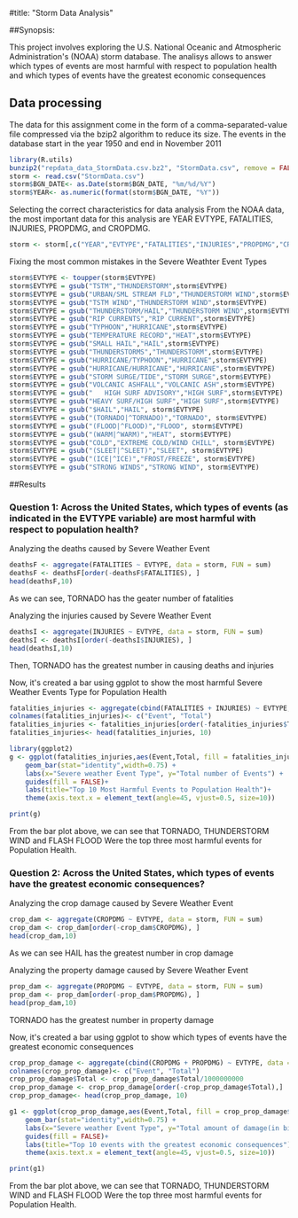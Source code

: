 
#title: "Storm Data Analysis"


##Synopsis:

This project involves exploring the U.S. National Oceanic and Atmospheric Administration's (NOAA) storm database. The analisys allows to answer which types of events are most harmful with respect to population health and which types of events have the greatest economic consequences

## Data processing

The data for this assignment come in the form of a comma-separated-value file compressed via the bzip2 algorithm to reduce its size. The events in the database start in the year 1950 and end in November 2011

```r
library(R.utils)
bunzip2("repdata_data_StormData.csv.bz2", "StormData.csv", remove = FALSE, skip = TRUE)
storm <- read.csv("StormData.csv")
storm$BGN_DATE<- as.Date(storm$BGN_DATE, "%m/%d/%Y")
storm$YEAR<- as.numeric(format(storm$BGN_DATE, "%Y"))
```

Selecting the correct characteristics for data analysis
From the NOAA data, the most important data for this analysis are YEAR 
EVTYPE, FATALITIES, INJURIES, PROPDMG, and CROPDMG. 

```r
storm <- storm[,c("YEAR","EVTYPE","FATALITIES","INJURIES","PROPDMG","CROPDMG")]
```


Fixing the most common mistakes in the Severe Weathter Event Types

```r
storm$EVTYPE <- toupper(storm$EVTYPE)
storm$EVTYPE = gsub("TSTM","THUNDERSTORM",storm$EVTYPE)
storm$EVTYPE = gsub("URBAN/SML STREAM FLD","THUNDERSTORM WIND",storm$EVTYPE)
storm$EVTYPE = gsub("TSTM WIND","THUNDERSTORM WIND",storm$EVTYPE)
storm$EVTYPE = gsub("THUNDERSTORM/HAIL","THUNDERSTORM WIND",storm$EVTYPE)
storm$EVTYPE = gsub("RIP CURRENTS","RIP CURRENT",storm$EVTYPE)
storm$EVTYPE = gsub("TYPHOON","HURRICANE",storm$EVTYPE)
storm$EVTYPE = gsub("TEMPERATURE RECORD","HEAT",storm$EVTYPE)
storm$EVTYPE = gsub("SMALL HAIL","HAIL",storm$EVTYPE)
storm$EVTYPE = gsub("THUNDERSTORMS","THUNDERSTORM",storm$EVTYPE)
storm$EVTYPE = gsub("HURRICANE/TYPHOON","HURRICANE",storm$EVTYPE)
storm$EVTYPE = gsub("HURRICANE/HURRICANE","HURRICANE",storm$EVTYPE)
storm$EVTYPE = gsub("STORM SURGE/TIDE","STORM SURGE",storm$EVTYPE)
storm$EVTYPE = gsub("VOLCANIC ASHFALL","VOLCANIC ASH",storm$EVTYPE)
storm$EVTYPE = gsub("   HIGH SURF ADVISORY","HIGH SURF",storm$EVTYPE)
storm$EVTYPE = gsub("HEAVY SURF/HIGH SURF","HIGH SURF",storm$EVTYPE)
storm$EVTYPE = gsub("$HAIL","HAIL", storm$EVTYPE)
storm$EVTYPE = gsub("(TORNADO|^TORNADO)","TORNADO", storm$EVTYPE)
storm$EVTYPE = gsub("(FLOOD|^FLOOD)","FLOOD", storm$EVTYPE)
storm$EVTYPE = gsub("(WARM|^WARM)","HEAT", storm$EVTYPE)
storm$EVTYPE = gsub("COLD","EXTREME COLD/WIND CHILL", storm$EVTYPE)
storm$EVTYPE = gsub("(SLEET|^SLEET)","SLEET", storm$EVTYPE)
storm$EVTYPE = gsub("(ICE|^ICE)","FROST/FREEZE", storm$EVTYPE)
storm$EVTYPE = gsub("STRONG WINDS","STRONG WIND", storm$EVTYPE)
```


##Results 

### Question 1: Across the United States, which types of events (as indicated in the EVTYPE variable) are most harmful with respect to population health? 

Analyzing the deaths caused by Severe Weather Event

```r
deathsF <- aggregate(FATALITIES ~ EVTYPE, data = storm, FUN = sum)
deathsF <- deathsF[order(-deathsF$FATALITIES), ]
head(deathsF,10)
```

As we can see, TORNADO has the geater number of fatalities


Analyzing the injuries caused by Severe Weather Event

```r
deathsI <- aggregate(INJURIES ~ EVTYPE, data = storm, FUN = sum)
deathsI <- deathsI[order(-deathsI$INJURIES), ]
head(deathsI,10)
```

Then, TORNADO has the greatest number in causing deaths and injuries 

Now, it's created a bar using ggplot to show the most harmful Severe Weather Events Type for Population Health

```r
fatalities_injuries <- aggregate(cbind(FATALITIES + INJURIES) ~ EVTYPE, data = storm, FUN = sum)
colnames(fatalities_injuries)<- c("Event", "Total")
fatalities_injuries <- fatalities_injuries[order(-fatalities_injuries$Total),]
fatalities_injuries<- head(fatalities_injuries, 10)

library(ggplot2)
g <- ggplot(fatalities_injuries,aes(Event,Total, fill = fatalities_injuries$Event)) +
    geom_bar(stat="identity",width=0.75) +    
    labs(x="Severe weather Event Type", y="Total number of Events") + 
    guides(fill = FALSE)+
    labs(title="Top 10 Most Harmful Events to Population Health")+
    theme(axis.text.x = element_text(angle=45, vjust=0.5, size=10))

print(g)
```

From the bar plot above, we can see that TORNADO, THUNDERSTORM WIND and FLASH FLOOD Were the top three most harmful events for Population Health.

### Question 2: Across the United States, which types of events have the greatest economic consequences?

Analyzing the crop damage caused by Severe Weather Event

```r
crop_dam <- aggregate(CROPDMG ~ EVTYPE, data = storm, FUN = sum)
crop_dam <- crop_dam[order(-crop_dam$CROPDMG), ]
head(crop_dam,10)
```

As we can see HAIL has the greatest number in crop damage

Analyzing the property damage caused by Severe Weather Event

```r
prop_dam <- aggregate(PROPDMG ~ EVTYPE, data = storm, FUN = sum)
prop_dam <- prop_dam[order(-prop_dam$PROPDMG), ]
head(prop_dam,10)
```

TORNADO has the greatest number in property damage

Now, it's created a bar using ggplot to show which types of events have the greatest economic consequences

```r
crop_prop_damage <- aggregate(cbind(CROPDMG + PROPDMG) ~ EVTYPE, data = storm, FUN = sum)
colnames(crop_prop_damage)<- c("Event", "Total")
crop_prop_damage$Total <- crop_prop_damage$Total/1000000000
crop_prop_damage <- crop_prop_damage[order(-crop_prop_damage$Total),]
crop_prop_damage<- head(crop_prop_damage, 10)

g1 <- ggplot(crop_prop_damage,aes(Event,Total, fill = crop_prop_damage$Event)) +
    geom_bar(stat="identity",width=0.75) +    
    labs(x="Severe weather Event Type", y="Total amount of damage(in billions of dollars)") + 
    guides(fill = FALSE)+
    labs(title="Top 10 events with the greatest economic consequences")+
    theme(axis.text.x = element_text(angle=45, vjust=0.5, size=10))

print(g1)
```

From the bar plot above, we can see that TORNADO, THUNDERSTORM WIND and FLASH FLOOD Were the top three most harmful events for Population Health.














